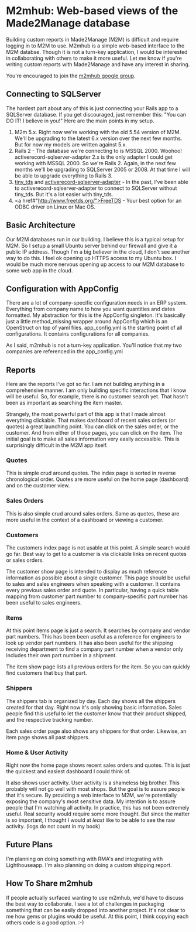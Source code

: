# M2mhub: Web-based views of the Made2Manage database

Building custom reports in Made2Manage (M2M) is difficult and require logging in to M2M to use. M2mhub is a simple web-based interface to the M2M databse.  Though it is not a turn-key application, I would be interested in collaborating with others to make it more useful. Let me know if you're writing custom reports with Made2Manage and have any interest in sharing.

You're encouraged to join the <a href="http://groups.google.com/group/m2mhub?hl=en">m2mhub google group</a>.

## Connecting to SQLServer

The hardest part about any of this is just connecting your Rails app to a SQLServer database.  If you get discouraged, just remember this: "You can DO IT! I believe in you!"  Here are the main points in my setup. 

1. M2m 5.x.  Right now we're working with the old 5.54 version of M2M.  We'll be upgrading to the latest 6.x version over the next few months.  But for now my models are written against 5.x.
2. Rails 2 - The database we're connecting to is MSSQL 2000.  Woohoo!  activerecord-sqlserver-adapter 2.x is the only adapter I could get working with MSSQL 2000.  So we're Rails 2.  Again, in the next few months we'll be upgrading to SQLServer 2005 or 2008.  At that time I will be able to upgrade everything to Rails 3.
3. <a href="https://github.com/rails-sqlserver/tiny_tds">tiny_tds</a> and <a href="https://github.com/rails-sqlserver/activerecord-sqlserver-adapter">activerecord-sqlserver-adapter</a> - In the past, I've been able to activerecord-sqlserver-adapter to connect to SQLServer without tiny_tds. But it's a lot easier with tiny_tds.
4. <a href#"http://www.freetds.org/">FreeTDS</a> - Your best option for an ODBC driver on Linux or Mac OS.

## Basic Architecture

Our M2M databases run in our building. I believe this is a typical setup for M2M. So I setup a small Ubuntu server behind our firewall and give it a public IP address. Though I'm a big believer in the cloud, I don't see another way to do this. I feel ok opening up HTTPS access to my Ubuntu box. I would be much more nervous opening up access to our M2M database to some web app in the cloud.  

## Configuration with AppConfig

There are a lot of company-specific configuration needs in an ERP system. Everything from company name to how you want quantities and dates formatted. My abstraction for this is the AppConfig singleton. It's basically just a little method_missing wrapper around AppConfig which is an OpenStruct on top of yaml files.  app_config.yml is the starting point of all configurations. It contains configurations for all companies.

As I said, m2mhub is not a turn-key application. You'll notice that my two companies are referenced in the app_config.yml

## Reports

Here are the reports I've got so far. I am not building anything in a comprehensive manner. I am only building specific interactions that I know will be useful. So, for example, there is no customer search yet. That hasn't been as important as searching the item master.

Strangely, the most powerful part of this app is that I made almost everything clickable. That makes dashboard of recent sales orders (or quotes) a great launching point. You can click on the sales order, or the customer. And from either of those pages, you can click on the item. The initial goal is to make all sales information very easily accessible. This is surprisingly difficult in the M2M app itself.

### Quotes

This is simple crud around quotes. The index page is sorted in reverse chronological order. Quotes are more useful on the home page (dashboard) and on the customer view.

### Sales Orders

This is also simple crud around sales orders. Same as quotes, these are more useful in the context of a dashboard or viewing a customer.

### Customers

The customers index page is not usable at this point. A simple search would go far. Best way to get to a customer is via clickable links on recent quotes or sales orders.

The customer show page is intended to display as much reference information as possible about a single customer. This page should be useful to sales and sales engineers when speaking with a customer. It contains every previous sales order and quote. In particular, having a quick table mapping from customer part number to company-specific part number has been useful to sales engineers.

### Items

At this point items page is just a search. It searches by company and vendor part numbers. This has been been useful as a reference for engineers to look up vendor part numbers. It has also been useful for the shipping receiving department to find a company part number when a vendor only includes their own part number in a shipment.

The item show page lists all previous orders for the item. So you can quickly find customers that buy that part.

### Shippers

The shippers tab is organized by day. Each day shows all the shippers created for that day. Right now it's only showing basic information. Sales people find this useful to let the customer know that their product shipped, and the respective tracking number.

Each sales order page also shows any shippers for that order.  Likewise, an item page shows all past shippers.

### Home & User Activity

Right now the home page shows recent sales orders and quotes. This is just the quickest and easiest dashboard I could think of.  

It also shows user activity. User activity is a shameless big brother. This probably will not go well with most shops. But the goal is to assure people that it's secure. By providing a web interface to M2M, we're potentially exposing the company's most sensitive data. My intention is to assure people that I'm watching all activity. In practice, this has not been extremely useful. Real security would require some more thought. But since the matter is so important, I thought I would at *least* like to be able to see the raw activity. (logs do not count in my book)

## Future Plans

I'm planning on doing something with RMA's and integrating with Lighthouseapp.  I'm also planning on doing a custom shipping report.

## How To Share m2mhub

If people actually surfaced wanting to use m2mhub, we'd have to discuss the best way to collaborate. I see a lot of challenges in packaging something that can be easily dropped into another project. It's not clear to me how gems or plugins would be useful. At this point, I think copying each others code is a good option. :-) 